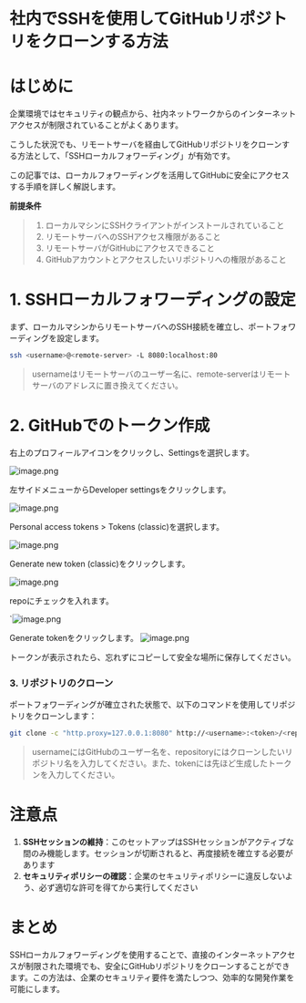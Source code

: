 # 社内でSSHを使用してGitHubリポジトリをクローンする方法

# はじめに

企業環境ではセキュリティの観点から、社内ネットワークからのインターネットアクセスが制限されていることがよくあります。

こうした状況でも、リモートサーバを経由してGitHubリポジトリをクローンする方法として、「SSHローカルフォワーディング」が有効です。

この記事では、ローカルフォワーディングを活用してGitHubに安全にアクセスする手順を詳しく解説します。

**前提条件**

>1. ローカルマシンにSSHクライアントがインストールされていること
>1. リモートサーバへのSSHアクセス権限があること
>1. リモートサーバがGitHubにアクセスできること
>1. GitHubアカウントとアクセスしたいリポジトリへの権限があること

# 1. SSHローカルフォワーディングの設定

まず、ローカルマシンからリモートサーバへのSSH接続を確立し、ポートフォワーディングを設定します。

```bash
ssh <username>@<remote-server> -L 8080:localhost:80
```

>usernameはリモートサーバのユーザー名に、remote-serverはリモートサーバのアドレスに置き換えてください。

# 2. GitHubでのトークン作成

右上のプロフィールアイコンをクリックし、Settingsを選択します。

![image.png](https://qiita-image-store.s3.ap-northeast-1.amazonaws.com/0/3760374/90687b76-953a-b261-097b-8115f297c84c.png)

左サイドメニューからDeveloper settingsをクリックします。

![image.png](https://qiita-image-store.s3.ap-northeast-1.amazonaws.com/0/3760374/b4ed5ff1-42b7-2508-eb3b-e1e97feb823c.png)

Personal access tokens > Tokens (classic)を選択します。

![image.png](https://qiita-image-store.s3.ap-northeast-1.amazonaws.com/0/3760374/07414576-c758-bd6c-f6ba-851c8e9bc60e.png)

Generate new token (classic)をクリックします。

![image.png](https://qiita-image-store.s3.ap-northeast-1.amazonaws.com/0/3760374/35818eb3-1ead-e0ba-01b7-dc10054a4fbd.png)

repoにチェックを入れます。

`![image.png](https://qiita-image-store.s3.ap-northeast-1.amazonaws.com/0/3760374/c2c4eb62-c22e-ab55-0728-0b4bec8daf9f.png)

Generate tokenをクリックします。
![image.png](https://qiita-image-store.s3.ap-northeast-1.amazonaws.com/0/3760374/5a37e8fb-2dbc-de88-73e1-47a6f4fb3776.png)

トークンが表示されたら、忘れずにコピーして安全な場所に保存してください。

### 3. リポジトリのクローン

ポートフォワーディングが確立された状態で、以下のコマンドを使用してリポジトリをクローンします：

```bash
git clone -c "http.proxy=127.0.0.1:8080" http://<username>:<token>/<repository>.git
```

>usernameにはGitHubのユーザー名を、repositoryにはクローンしたいリポジトリ名を入力してください。また、tokenには先ほど生成したトークンを入力してください。

# 注意点

1. **SSHセッションの維持**：このセットアップはSSHセッションがアクティブな間のみ機能します。セッションが切断されると、再度接続を確立する必要があります
1. **セキュリティポリシーの確認**：企業のセキュリティポリシーに違反しないよう、必ず適切な許可を得てから実行してください

# まとめ

SSHローカルフォワーディングを使用することで、直接のインターネットアクセスが制限された環境でも、安全にGitHubリポジトリをクローンすることができます。この方法は、企業のセキュリティ要件を満たしつつ、効率的な開発作業を可能にします。